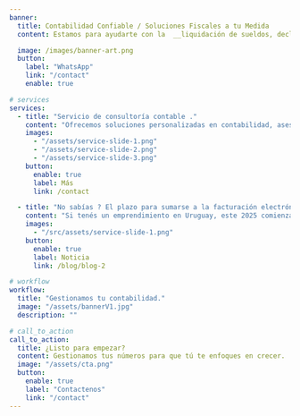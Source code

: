 ```yaml
---
banner:
  title: Contabilidad Confiable / Soluciones Fiscales a tu Medida
  content: Estamos para ayudarte con la  __liquidación de sueldos, declaraciones juradas, asesoría laboral y tributaria__. Gestionamos tus obligaciones ante **DGI, BPS y MTSS**.

  image: /images/banner-art.png
  button:
    label: "WhatsApp"
    link: "/contact"
    enable: true

# services
services:
  - title: "Servicio de consultoría contable ."
    content: "Ofrecemos soluciones personalizadas en contabilidad, asesoría fiscal y planificación financiera para personas y empresas."
    images:
      - "/assets/service-slide-1.png"
      - "/assets/service-slide-2.png"
      - "/assets/service-slide-3.png"
    button:
      enable: true
      label: Más
      link: /contact

  - title: "No sabías ? El plazo para sumarse a la facturación electrónica venció el 31/12/2024?"
    content: "Si tenés un emprendimiento en Uruguay, este 2025 comienza con un cambio importante: todos los contribuyentes de IVA (incluidos los de IVA mínimo) deberán ser emisores electrónicos desde el momento en que se inscriban, reinicien actividades o se conviertan en contribuyentes. Con excepción por ahora, los Monotributistas y quienes aportan al Monotributo Social MIDES."
    images:
      - "/src/assets/service-slide-1.png"
    button:
      enable: true
      label: Noticia
      link: /blog/blog-2

# workflow
workflow:
  title: "Gestionamos tu contabilidad."
  image: "/assets/bannerV1.jpg"
  description: ""

# call_to_action
call_to_action:
  title: ¿Listo para empezar?
  content: Gestionamos tus números para que tú te enfoques en crecer. ¡Cuentas claras, negocio próspero! 💼✅.
  image: "/assets/cta.png"
  button:
    enable: true
    label: "Contactenos"
    link: "/contact"
---
```


